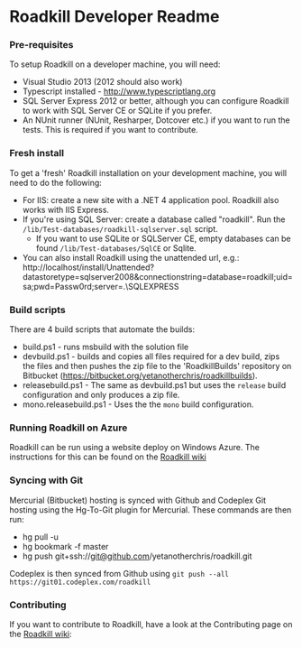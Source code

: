 # Roadkill Developer Readme


### Pre-requisites

To setup Roadkill on a developer machine, you will need:

* Visual Studio 2013 (2012 should also work)
* Typescript installed - http://www.typescriptlang.org
* SQL Server Express 2012 or better, although you can configure Roadkill to work with SQL Server CE or SQLite if you prefer.
* An NUnit runner (NUnit, Resharper, Dotcover etc.) if you want to run the tests. This is required if you want to contribute.

### Fresh install

To get a 'fresh' Roadkill installation on your development machine, you will need to do the following:

* For IIS: create a new site with a .NET 4 application pool. Roadkill also works with IIS Express.
* If you're using SQL Server: create a database called "roadkill". Run the `/lib/Test-databases/roadkill-sqlserver.sql` script.
  * If you want to use SQLite or SQLServer CE, empty databases can be found `/lib/Test-databases/SqlCE` or Sqlite.
* You can also install Roadkill using the unattended url, e.g.: http://localhost/install/Unattended?datastoretype=sqlserver2008&connectionstring=database=roadkill;uid=sa;pwd=Passw0rd;server=.\SQLEXPRESS


### Build scripts

There are 4 build scripts that automate the builds:

* build.ps1 - runs msbuild with the solution file
* devbuild.ps1 - builds and copies all files required for a dev build, zips the files and then pushes the zip file to the 'RoadkillBuilds' repository on Bitbucket (https://bitbucket.org/yetanotherchris/roadkillbuilds).
* releasebuild.ps1 - The same as devbuild.ps1 but uses the `release` build configuration and only produces a zip file.
* mono.releasebuild.ps1 - Uses the the `mono` build configuration. 

### Running Roadkill on Azure
Roadkill can be run using a website deploy on Windows Azure. The instructions for this can be found on the [Roadkill wiki](http://www.roadkillwiki.net/wiki/13/azure-website-deployments)

### Syncing with Git

Mercurial (Bitbucket) hosting is synced with Github and Codeplex Git hosting using the Hg-To-Git plugin for Mercurial. These commands are then run:

- hg pull -u
- hg bookmark -f master
- hg push git+ssh://git@github.com/yetanotherchris/roadkill.git

Codeplex is then synced from Github using `git push --all https://git01.codeplex.com/roadkill`


### Contributing

If you want to contribute to Roadkill, have a look at the Contributing page on the [Roadkill wiki](http://www.roadkillwiki.net/wiki/4/contributing): 
